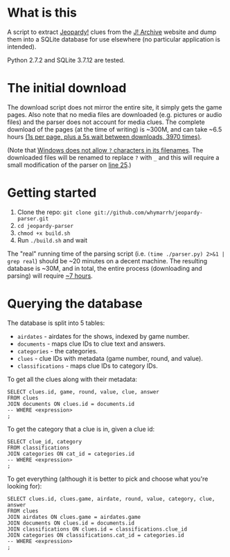 # What is this

A script to extract [Jeopardy!][4] clues from the [J! Archive][1] website and dump them into a SQLite database for use elsewhere (no particular application is intended).

Python 2.7.2 and SQLite 3.7.12 are tested.

# The initial download

The download script does not mirror the entire site, it simply gets the game pages. Also note that no media files are downloaded (e.g. pictures or audio files) and the parser does not account for media clues. The complete download of the pages (at the time of writing) is ~300M, and can take ~6.5 hours [(1s per page, plus a 5s wait between downloads, 3970 times)][2].

(Note that [Windows does not allow `?` characters in its filenames][5]. The downloaded files will be renamed to replace `?` with `_` and this will require a small modification of the parser on [line 25][6].)

# Getting started

1. Clone the repo: `git clone git://github.com/whymarrh/jeopardy-parser.git`
2. `cd jeopardy-parser`
3. `chmod +x build.sh`
4. Run `./build.sh` and wait

The "real" running time of the parsing script (i.e. `(time ./parser.py) 2>&1 | grep real`) should be ~20 minutes on a decent machine. The resulting database is ~30M, and in total, the entire process (downloading and parsing) will require [~7 hours][3].

# Querying the database

The database is split into 5 tables:

- `airdates` - airdates for the shows, indexed by game number.
- `documents` - maps clue IDs to clue text and answers.
- `categories` - the categories.
- `clues` - clue IDs with metadata (game number, round, and value).
- `classifications` - maps clue IDs to category IDs.

To get all the clues along with their metadata:

    SELECT clues.id, game, round, value, clue, answer
    FROM clues
    JOIN documents ON clues.id = documents.id
    -- WHERE <expression>
    ;

To get the category that a clue is in, given a clue id:

    SELECT clue_id, category
    FROM classifications
    JOIN categories ON cat_id = categories.id
    -- WHERE <expression>
    ;

To get everything (although it is better to pick and choose what you're looking for):

    SELECT clues.id, clues.game, airdate, round, value, category, clue, answer
    FROM clues
    JOIN airdates ON clues.game = airdates.game
    JOIN documents ON clues.id = documents.id
    JOIN classifications ON clues.id = classifications.clue_id
    JOIN categories ON classifications.cat_id = categories.id
    -- WHERE <expression>
    ;

  [1]:http://j-archive.com/
  [2]:http://www.wolframalpha.com/input/?i=%281s+%2B+5s%29+*+3970
  [3]:http://www.wolframalpha.com/input/?i=%281s+%2B+5s%29+*+3970+%2B+20+minutes
  [4]:http://www.jeopardy.com/
  [5]:http://msdn.microsoft.com/en-us/library/windows/desktop/aa365247(v=vs.85).aspx#naming_conventions
  [6]:https://github.com/whymarrh/jeopardy-parser/blob/master/parser.py#L25
